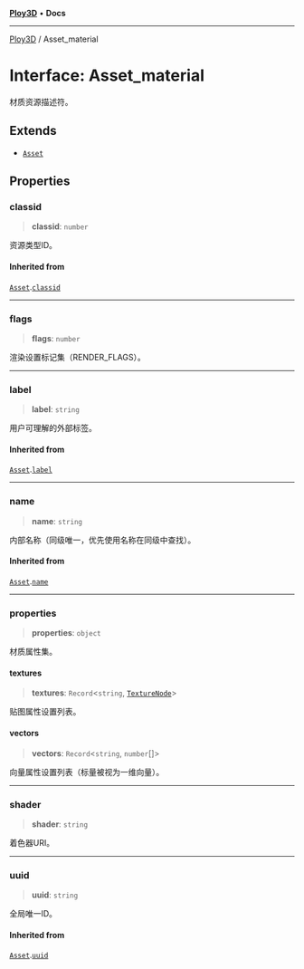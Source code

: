 [**Ploy3D**](../README.md) • **Docs**

***

[Ploy3D](../README.md) / Asset\_material

# Interface: Asset\_material

材质资源描述符。

## Extends

- [`Asset`](Asset.md)

## Properties

### classid

> **classid**: `number`

资源类型ID。

#### Inherited from

[`Asset`](Asset.md).[`classid`](Asset.md#classid)

***

### flags

> **flags**: `number`

渲染设置标记集（RENDER_FLAGS）。

***

### label

> **label**: `string`

用户可理解的外部标签。

#### Inherited from

[`Asset`](Asset.md).[`label`](Asset.md#label)

***

### name

> **name**: `string`

内部名称（同级唯一，优先使用名称在同级中查找）。

#### Inherited from

[`Asset`](Asset.md).[`name`](Asset.md#name)

***

### properties

> **properties**: `object`

材质属性集。

#### textures

> **textures**: `Record`\<`string`, [`TextureNode`](TextureNode.md)\>

贴图属性设置列表。

#### vectors

> **vectors**: `Record`\<`string`, `number`[]\>

向量属性设置列表（标量被视为一维向量）。

***

### shader

> **shader**: `string`

着色器URI。

***

### uuid

> **uuid**: `string`

全局唯一ID。

#### Inherited from

[`Asset`](Asset.md).[`uuid`](Asset.md#uuid)
